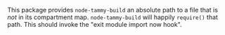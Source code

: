 This package provides `node-tammy-build` an absolute path to a file that is _not_ in its compartment map.  `node-tammy-build` will happily `require()` that path. This should invoke the "exit module import now hook".